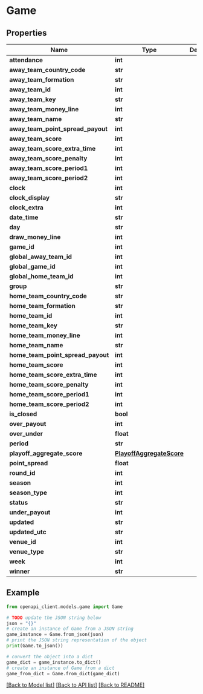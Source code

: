 # Game


## Properties

Name | Type | Description | Notes
------------ | ------------- | ------------- | -------------
**attendance** | **int** |  | [optional] 
**away_team_country_code** | **str** |  | [optional] 
**away_team_formation** | **str** |  | [optional] 
**away_team_id** | **int** |  | [optional] 
**away_team_key** | **str** |  | [optional] 
**away_team_money_line** | **int** |  | [optional] 
**away_team_name** | **str** |  | [optional] 
**away_team_point_spread_payout** | **int** |  | [optional] 
**away_team_score** | **int** |  | [optional] 
**away_team_score_extra_time** | **int** |  | [optional] 
**away_team_score_penalty** | **int** |  | [optional] 
**away_team_score_period1** | **int** |  | [optional] 
**away_team_score_period2** | **int** |  | [optional] 
**clock** | **int** |  | [optional] 
**clock_display** | **str** |  | [optional] 
**clock_extra** | **int** |  | [optional] 
**date_time** | **str** |  | [optional] 
**day** | **str** |  | [optional] 
**draw_money_line** | **int** |  | [optional] 
**game_id** | **int** |  | [optional] 
**global_away_team_id** | **int** |  | [optional] 
**global_game_id** | **int** |  | [optional] 
**global_home_team_id** | **int** |  | [optional] 
**group** | **str** |  | [optional] 
**home_team_country_code** | **str** |  | [optional] 
**home_team_formation** | **str** |  | [optional] 
**home_team_id** | **int** |  | [optional] 
**home_team_key** | **str** |  | [optional] 
**home_team_money_line** | **int** |  | [optional] 
**home_team_name** | **str** |  | [optional] 
**home_team_point_spread_payout** | **int** |  | [optional] 
**home_team_score** | **int** |  | [optional] 
**home_team_score_extra_time** | **int** |  | [optional] 
**home_team_score_penalty** | **int** |  | [optional] 
**home_team_score_period1** | **int** |  | [optional] 
**home_team_score_period2** | **int** |  | [optional] 
**is_closed** | **bool** |  | [optional] 
**over_payout** | **int** |  | [optional] 
**over_under** | **float** |  | [optional] 
**period** | **str** |  | [optional] 
**playoff_aggregate_score** | [**PlayoffAggregateScore**](PlayoffAggregateScore.md) |  | [optional] 
**point_spread** | **float** |  | [optional] 
**round_id** | **int** |  | [optional] 
**season** | **int** |  | [optional] 
**season_type** | **int** |  | [optional] 
**status** | **str** |  | [optional] 
**under_payout** | **int** |  | [optional] 
**updated** | **str** |  | [optional] 
**updated_utc** | **str** |  | [optional] 
**venue_id** | **int** |  | [optional] 
**venue_type** | **str** |  | [optional] 
**week** | **int** |  | [optional] 
**winner** | **str** |  | [optional] 

## Example

```python
from openapi_client.models.game import Game

# TODO update the JSON string below
json = "{}"
# create an instance of Game from a JSON string
game_instance = Game.from_json(json)
# print the JSON string representation of the object
print(Game.to_json())

# convert the object into a dict
game_dict = game_instance.to_dict()
# create an instance of Game from a dict
game_from_dict = Game.from_dict(game_dict)
```
[[Back to Model list]](../README.md#documentation-for-models) [[Back to API list]](../README.md#documentation-for-api-endpoints) [[Back to README]](../README.md)


